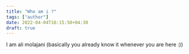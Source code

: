 ```yaml
---
title: "Who am i ?"
tags: ["author"]
date: 2022-04-04T16:15:50+04:30
draft: true
---
```

I am ali molajani (basically you already know it whenever you are here :)) 
